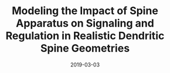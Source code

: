 ---
title: "Modeling the Impact of Spine Apparatus on Signaling and Regulation in Realistic Dendritic Spine Geometries"

authors: 'J. G. Laughlin<sup>&dagger;</sup>, <b>C. T. Lee<sup>&dagger;</sup></b>, N. Angliviel de La Beaumelle, R. E. Amaro, J. A. McCammon, R. Ramamoorthi, M. J. Holst, and P. Rangmani'

type: "Poster"

venue: "Biophysical Society"

date: 2019-03-03
location: "Baltimore, Maryland"

collection: talks
permalink: /talks/2019-BPS
---